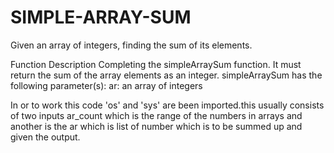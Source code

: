 # SIMPLE-ARRAY-SUM
Given an array of integers, finding the sum of its elements.

Function Description
Completing the simpleArraySum function. It must return the sum of the array elements as an integer.
simpleArraySum has the following parameter(s):
ar: an array of integers

In or to work this code 'os' and 'sys' are been imported.this usually consists of two inputs ar_count which is the range of the numbers in arrays and another is the ar which is list of number which is to be summed up and given the output.


